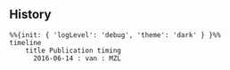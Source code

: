## History
```mermaid
%%{init: { 'logLevel': 'debug', 'theme': 'dark' } }%%
timeline
    title Publication timing
      2016-06-14 : van : MZL
```
